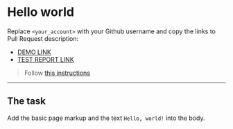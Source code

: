 # Hello world
Replace `<your_account>` with your Github username and copy the links to Pull Request description:
- [DEMO LINK](https://danylo-onishchuk.github.io/layout_hello-world/)
- [TEST REPORT LINK](https://danylo-onishchuk.github.io/layout_hello-world/report/html_report/)

> Follow [this instructions](https://mate-academy.github.io/layout_task-guideline/#how-to-solve-the-layout-tasks-on-github)
___

## The task 
Add the basic page markup and the text `Hello, world!` into the body.

